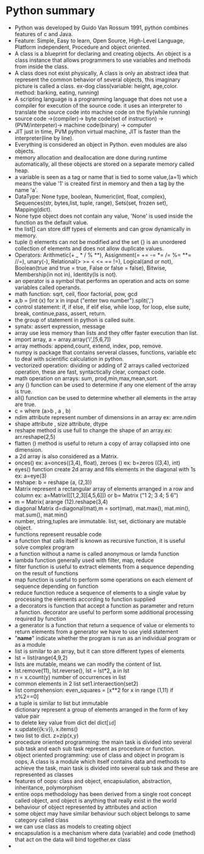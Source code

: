 # Python summary

- Python was developed by Guido Van Rossum 1991, python combines features of c and Java.
- Feature: Simple, Easy to learn, Open Source, High-Level Language, Platform independent, Procedure and object oriented.
- A class is a blueprint for declaring and creating objects. An object is a class instance that allows programmers to use variables and methods from inside the class.
- A class does not exist physically, A class is only an abstract idea that represent the common behavior of several objects, this imaginary picture is called a class. ex-dog class(variable: height, age,color. method: barking, eating,  running)
- A scripting language is a programming language that does not use a compiler for execution of the source code. it uses an interpreter to translate the source code into machine code on the fly(while running)
- source code ->(compiler)-> byte code(set of instruction) ->(PVM/interpeter)-> machine code(binary) -> computer
- JIT just in time, PVM python virtual machine, JIT is faster than the interpreter(line by line).
- Everything is considered an object in Python. even modules are also objects.
- memory allocation and deallocation are done during runtime automatically, all these objects are stored on a separate memory called heap.
- a variable is seen as a tag or name that is tied to some value,(a=1) which means the value '1' is created first in memory and then a tag by the name 'a'.
- DataType: None type, boolean, Numeric(int, float, complex), Sequences(str, bytes,list, tuple, range), Sets(set, frozen set), Mapping(dict).
- None type object does not contain any value, 'None' is used inside the function as the default value.
- the list[] can store diff types of elements and can grow dynamically in memory.
- tuple () elements can not be modified and the set {} is an unordered collection of elements and does not allow duplicate values.
- Operators: Arithmetic(+ _ * / % **), Assignment(= += -= *= /= %= **= //=), unary(-), Relational(> >= < <= == !=), Logical(and or not), Boolean(true and true = true, False or false = false), Bitwise, Membership(in not in), Identity(Is is not).
- an operator is a symbol that performs an operation and acts on some variables called operands.
- math function: sqrt, ceil, floor factorial, pow, gcd
- a,b = [int (x) for x in input ("enter two number").split(',')
- control statement: if, if else, if elif else, while loop, for loop, else suite, break, continue,pass, assert, return.
- the group of statement in python is called suite.
- synatx: assert expression, message 
- array use less memory than lists and they offer faster execution than list.
- import array, a = array.array('i',[5,6,7])
- array methods: append,count, extend, index, pop, remove.
- numpy is package that contains serveral classes, functions, variable etc to deal with scientific calculation in python.
- vectorized operation: dividing or adding of 2 arrays called vectorized operation, these are fast, syntactically clear, compact code.
- math operation on arrays: sum, prod,min,max,mean,sort.
- any () function can be used to determine if any one element of the array is true.
- all() function can be used to determine whether all elements in the array are true.
- c = where (a>b , a , b)
- ndim attribute represent number of dimensions in an array ex: arre.ndim
- shape attribute , size attribute, dtype
- reshape method is use full to change the shape of an array.ex: arr.reshape(2,5)
- flatten () method is useful to return a copy of array collapsed into one dimension.
- a 2d array is also considered as a Matrix.
- onces() ex: a=onces((3,4), float), zeroes () ex: b=zeros ((3,4), int)
- eyes() function create 2d array and fills elements in the diagonal with 1s ex: a=eye(3)
- reshape: b = reshape (a, (2,3))
- Matrix represent a rectangular array of elements arranged in a row and column ex: a=Matrix([[1,2,3][4,5,6]]) or b= Matrix ("1 2; 3 4; 5 6")
- m = Matrix( arange (12).reshape(3,4)
- diagonal Matrix d=diagonal(mat),m = sort(mat), mat.max(), mat.min(), mat.sum(), mat.min()
- number, string,tuples are immutable. list, set, dictionary are mutable object.
- functions represent reusable code
- a function that calls itself is known as recursive function, it is useful solve complex program
- a function without a name is called anonymous or lamda function
- lambda function generally used with filter, map, reduce
- filter function is useful to extract elements from a sequence depending on the result of functions
- map function is useful to perform some operations on each element of sequence depending on function
- reduce function reduce a sequence of elements to a single value by processing the elements according to function supplied 
- a decorators is function that accept a function as parameter and return a function. decorator are useful to perform some additional processing required by function
- a generator is a function that return a sequence of value or elements to return elements from a generator we have to use yield statement
- "__name__" indicate whether the program is run as an individual program or as a module
- list is similar to an array, but it can store different types of elements
- lst = list(range(4,9,2)
- lists are mutable, means we can modify the content of list.
- lst.remove(11), lst.reverse(), lst = lst*2, a in lst
- n = x.count(y) number of occurrences in list
- common elements in 2 list
set1.interaection(set2)
- list comprehension:
even_squares = [x**2 for x in range (1,11) if x%2==0]
- a tuple is similar to list but immutable
- dictionary represent a group of elements arranged in the form of key value pair
- to delete key value from dict
del dict[`id`]
- x.update({k:v}), x.items()
- two list to dict.  z=zip(x,y)
- procedure oriented programming: the main task is divided into several sub task and each sub task represent as procedure or function.
- object oriented programming: use of class and object in program is oops, A class is a module which itself contains data and methods to achieve the task, main task is divided into several sub task and these are represented as classes 
- features of oops: class and object, encapsulation, abstraction, inheritance, polymorphism
- entire oops methodology has been derived from a single root concept called object, and object is anything that really exist in the world
- behaviour of object represented by attributes and action
- some object may have similar behaviour such object belongs to same category called class
- we can use class as models to creating object
- encapsulation is a mechanism where data (variable) and code (method) that act on the data will bind together.ex class
- 